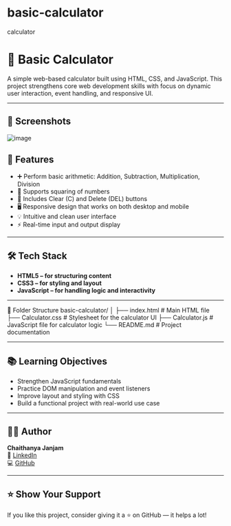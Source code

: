 # basic-calculator
calculator

# 🧮 Basic Calculator


A simple web-based calculator built using HTML, CSS, and JavaScript. This project strengthens core web development skills with focus on dynamic user interaction, event handling, and responsive UI.

---

## 📸 Screenshots
![image](https://github.com/user-attachments/assets/0079a0fa-5c67-458c-8f11-2613f236aaf7)




 
## 🚀 Features

- ➕ Perform basic arithmetic: Addition, Subtraction, Multiplication, Division
- 🔢 Supports squaring of numbers
- 🔄 Includes Clear (C) and Delete (DEL) buttons
- 🖥️ Responsive design that works on both desktop and mobile
- 💡 Intuitive and clean user interface
- ⚡ Real-time input and output display

---

## 🛠️ Tech Stack

- **HTML5 – for structuring content**
- **CSS3 – for styling and layout**
- **JavaScript – for handling logic and interactivity** 
---



📁 Folder Structure
basic-calculator/
│
├── index.html          # Main HTML file
├── Calculator.css      # Stylesheet for the calculator UI
├── Calculator.js       # JavaScript file for calculator logic
└── README.md           # Project documentation


---

## 📚 Learning Objectives

- Strengthen JavaScript fundamentals
- Practice DOM manipulation and event listeners
- Improve layout and styling with CSS
- Build a functional project with real-world use case
---

## 🙋‍♂️ Author

**Chaithanya Janjam**  
🔗 [LinkedIn](https://www.linkedin.com/in/chaithanya-janjam-46b16b317/)  
💻 [GitHub](https://github.com/ChaithanyaJ20)

---

## ⭐️ Show Your Support

If you like this project, consider giving it a ⭐️ on GitHub — it helps a lot!
